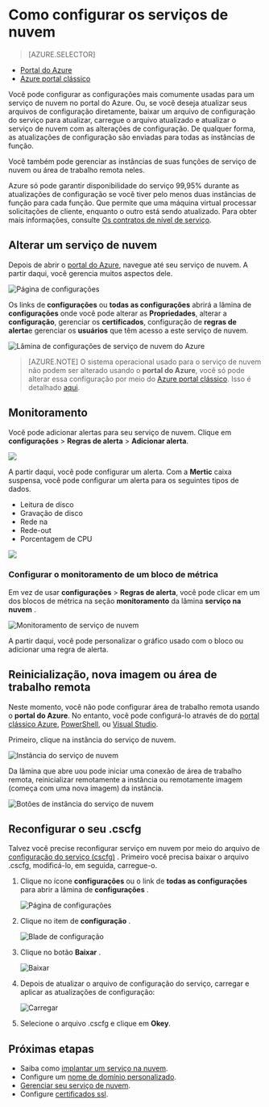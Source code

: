 <properties 
    pageTitle="Como configurar um serviço de nuvem (portal) | Microsoft Azure" 
    description="Saiba como configurar os serviços de nuvem no Azure. Saiba como atualizar a configuração de serviço de nuvem e configurar o acesso remoto a instâncias de função. Esses exemplos usam o portal do Azure." 
    services="cloud-services" 
    documentationCenter="" 
    authors="Thraka" 
    manager="timlt" 
    editor=""/>

<tags 
    ms.service="cloud-services" 
    ms.workload="tbd" 
    ms.tgt_pltfrm="na" 
    ms.devlang="na" 
    ms.topic="article" 
    ms.date="10/11/2016"
    ms.author="adegeo"/>

# <a name="how-to-configure-cloud-services"></a>Como configurar os serviços de nuvem

> [AZURE.SELECTOR]
- [Portal do Azure](cloud-services-how-to-configure-portal.md)
- [Azure portal clássico](cloud-services-how-to-configure.md)

Você pode configurar as configurações mais comumente usadas para um serviço de nuvem no portal do Azure. Ou, se você deseja atualizar seus arquivos de configuração diretamente, baixar um arquivo de configuração do serviço para atualizar, carregue o arquivo atualizado e atualizar o serviço de nuvem com as alterações de configuração. De qualquer forma, as atualizações de configuração são enviadas para todas as instâncias de função.

Você também pode gerenciar as instâncias de suas funções de serviço de nuvem ou área de trabalho remota neles.

Azure só pode garantir disponibilidade do serviço 99,95% durante as atualizações de configuração se você tiver pelo menos duas instâncias de função para cada função. Que permite que uma máquina virtual processar solicitações de cliente, enquanto o outro está sendo atualizado. Para obter mais informações, consulte [Os contratos de nível de serviço](https://azure.microsoft.com/support/legal/sla/).

## <a name="change-a-cloud-service"></a>Alterar um serviço de nuvem

Depois de abrir o [portal do Azure](https://portal.azure.com/), navegue até seu serviço de nuvem. A partir daqui, você gerencia muitos aspectos dele. 

![Página de configurações](./media/cloud-services-how-to-configure-portal/cloud-service.png)

Os links de **configurações** ou **todas as configurações** abrirá a lâmina de **configurações** onde você pode alterar as **Propriedades**, alterar a **configuração**, gerenciar os **certificados**, configuração de **regras de alerta**e gerenciar os **usuários** que têm acesso a este serviço de nuvem.

![Lâmina de configurações de serviço de nuvem do Azure](./media/cloud-services-how-to-configure-portal/cs-settings-blade.png)

>[AZURE.NOTE]
>O sistema operacional usado para o serviço de nuvem não podem ser alterado usando o **portal do Azure**, você só pode alterar essa configuração por meio do [Azure portal clássico](http://manage.windowsazure.com/). Isso é detalhado [aqui](cloud-services-how-to-configure.md#update-a-cloud-service-configuration-file).

## <a name="monitoring"></a>Monitoramento

Você pode adicionar alertas para seu serviço de nuvem. Clique em **configurações** > **Regras de alerta** > **Adicionar alerta**. 

![](./media/cloud-services-how-to-configure-portal/cs-alerts.png)

A partir daqui, você pode configurar um alerta. Com a **Mertic** caixa suspensa, você pode configurar um alerta para os seguintes tipos de dados.

- Leitura de disco
- Gravação de disco
- Rede na
- Rede-out
- Porcentagem de CPU 

![](./media/cloud-services-how-to-configure-portal/cs-alert-item.png)

### <a name="configure-monitoring-from-a-metric-tile"></a>Configurar o monitoramento de um bloco de métrica

Em vez de usar **configurações** > **Regras de alerta**, você pode clicar em um dos blocos de métrica na seção **monitoramento** da lâmina **serviço na nuvem** .

![Monitoramento de serviço de nuvem](./media/cloud-services-how-to-configure-portal/cs-monitoring.png)

A partir daqui, você pode personalizar o gráfico usado com o bloco ou adicionar uma regra de alerta.


## <a name="reboot-reimage-or-remote-desktop"></a>Reinicialização, nova imagem ou área de trabalho remota

Neste momento, você não pode configurar área de trabalho remota usando o **portal do Azure**. No entanto, você pode configurá-lo através de do [portal clássico Azure](cloud-services-role-enable-remote-desktop.md), [PowerShell](cloud-services-role-enable-remote-desktop-powershell.md), ou [Visual Studio](../vs-azure-tools-remote-desktop-roles.md). 

Primeiro, clique na instância do serviço de nuvem.

![Instância do serviço de nuvem](./media/cloud-services-how-to-configure-portal/cs-instance.png)

Da lâmina que abre uou pode iniciar uma conexão de área de trabalho remota, reinicializar remotamente a instância ou remotamente imagem (começa com uma nova imagem) da instância.

![Botões de instância do serviço de nuvem](./media/cloud-services-how-to-configure-portal/cs-instance-buttons.png)



## <a name="reconfigure-your-cscfg"></a>Reconfigurar o seu .cscfg

Talvez você precise reconfigurar serviço em nuvem por meio do arquivo de [configuração do serviço (cscfg)](cloud-services-model-and-package.md#cscfg) . Primeiro você precisa baixar o arquivo .cscfg, modificá-lo, em seguida, carregue-o.

1. Clique no ícone **configurações** ou o link de **todas as configurações** para abrir a lâmina de **configurações** .

    ![Página de configurações](./media/cloud-services-how-to-configure-portal/cloud-service.png)

2. Clique no item de **configuração** .

    ![Blade de configuração](./media/cloud-services-how-to-configure-portal/cs-settings-config.png)

3. Clique no botão **Baixar** .

    ![Baixar](./media/cloud-services-how-to-configure-portal/cs-settings-config-panel-download.png)

4. Depois de atualizar o arquivo de configuração do serviço, carregar e aplicar as atualizações de configuração:

    ![Carregar](./media/cloud-services-how-to-configure-portal/cs-settings-config-panel-upload.png) 
    
5. Selecione o arquivo .cscfg e clique em **Okey**.

            
## <a name="next-steps"></a>Próximas etapas

* Saiba como [implantar um serviço na nuvem](cloud-services-how-to-create-deploy-portal.md).
* Configure um [nome de domínio personalizado](cloud-services-custom-domain-name-portal.md).
* [Gerenciar seu serviço de nuvem](cloud-services-how-to-manage-portal.md).
* Configure [certificados ssl](cloud-services-configure-ssl-certificate-portal.md).
